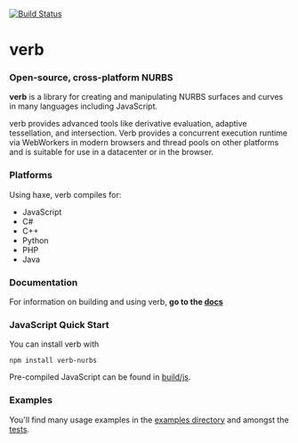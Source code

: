 [![Build Status](https://travis-ci.org/pboyer/verb.svg?branch=master)](https://travis-ci.org/pboyer/verb)

# verb

### Open-source, cross-platform NURBS

<strong>verb</strong> is a library for creating and manipulating NURBS surfaces and curves in many languages including JavaScript.

verb provides advanced tools like derivative evaluation, adaptive tessellation, and intersection.  Verb provides a concurrent execution runtime via WebWorkers in modern browsers and thread pools on other platforms and is suitable for use in a datacenter or in the browser.

### Platforms

Using haxe, verb compiles for:

* JavaScript
* C#
* C++
* Python
* PHP
* Java

### Documentation

For information on building and using verb, **go to the [docs](http://verbnurbs.com/docs)**

### JavaScript Quick Start

You can install verb with

    npm install verb-nurbs
    
Pre-compiled JavaScript can be found in [build/js](https://github.com/pboyer/verb/blob/master/build/js).

### Examples

You'll find many usage examples in the [examples directory](https://github.com/pboyer/verb/blob/master/examples) and amongst the [tests](https://github.com/pboyer/verb/tree/master/test).

